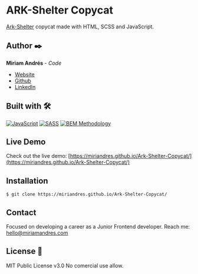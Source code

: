 # ARK-Shelter Copycat
[Ark-Shelter](https://ark-shelter.com/) copycat made with HTML, SCSS and JavaScript.

## Author ✒️
**Miriam Andrés** - *Code*
* [Website](https://miriamandres.com)
* [Github](https://github.com/miriandres)
* [LinkedIn](www.linkedin.com/in/miriamandresdev)

## Built with 🛠️
[![JavaScript](https://img.shields.io/static/v1?label=&message=JavaScript&color=f7df1e&logo=javascript&logoColor=black&style=for-the-badge)](https://www.javascript.com/)
[![SASS](https://img.shields.io/static/v1?label=&message=SASS&color=CC6699&logo=sass&logoColor=white&style=for-the-badge)](https://www.typescriptlang.org/)
[![BEM Methodology](https://img.shields.io/static/v1?label=&message=BEM%20Methodology&color=17A1E6&logo=bem&logoColor=white&style=for-the-badge)](http://getbem.com/)

## Live Demo
Check out the live demo: [https://miriandres.github.io/Ark-Shelter-Copycat/](https://miriandres.github.io/Ark-Shelter-Copycat/)

## Installation
```
$ git clone https://miriandres.github.io/Ark-Shelter-Copycat/
```
## Contact
Focused on developing a career as a Junior Frontend developer. Reach me: hello@miriamandres.com

## License 📄
MIT Public License v3.0
No comercial use allow.